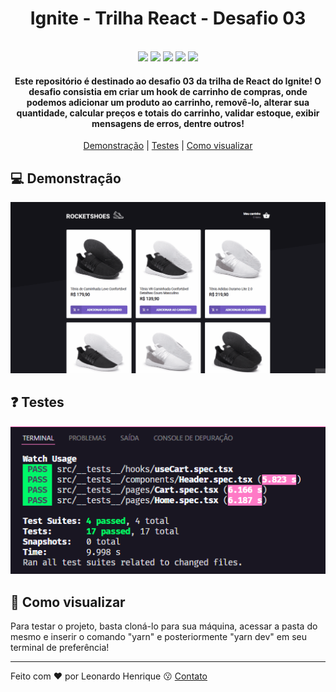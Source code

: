 <h1 align="center">
  Ignite - Trilha React - Desafio 03
</h1>

<p align="center">
  <br>
  <img src="https://img.shields.io/github/languages/top/leohpc/desafio-03-ignite-react">
  <img src="https://img.shields.io/github/issues/leohpc/desafio-03-ignite-react">
  <img src="https://img.shields.io/github/forks/leohpc/desafio-03-ignite-react">
  <img src="https://img.shields.io/github/stars/leohpc/desafio-03-ignite-react">
  <img src="https://img.shields.io/static/v1?label=license&message=MIT&color=E51C44">
</p>

<h4 align="center">
  Este repositório é destinado ao desafio 03 da trilha de React do Ignite! O desafio consistia em criar um hook de carrinho de compras, onde podemos adicionar um produto ao carrinho, removê-lo, alterar sua quantidade, calcular preços e totais do carrinho, validar estoque, exibir mensagens de erros, dentre outros!
</h4>

<p align="center">
  <a href="#computer-demonstração">Demonstração</a> | <a href="#question-testes">Testes</a> | <a href="#iphone-como-visualizar">Como visualizar</a>
</p>
  
## :computer: Demonstração

<div align="center">
  <img src="https://github.com/LeoHPC/desafio-03-ignite-react/blob/master/demos/challenge-03.gif">
</div>

## :question: Testes

<div align="center">
  <img src="https://github.com/LeoHPC/desafio-03-ignite-react/blob/master/demos/tests.png" />
</div>

## :iphone: Como visualizar

<p>Para testar o projeto, basta cloná-lo para sua máquina, acessar a pasta do mesmo e inserir o comando "yarn" e posteriormente "yarn dev" em seu terminal de preferência!</p>

---

Feito com ❤ por Leonardo Henrique :kissing: [Contato](https://www.linkedin.com/in/leonardo-henrique-33a3ab210)
